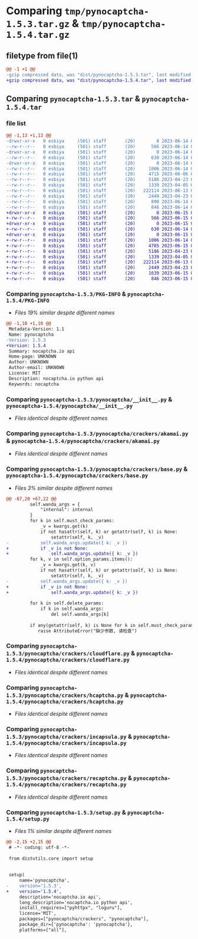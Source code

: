 # Comparing `tmp/pynocaptcha-1.5.3.tar.gz` & `tmp/pynocaptcha-1.5.4.tar.gz`

## filetype from file(1)

```diff
@@ -1 +1 @@
-gzip compressed data, was "dist/pynocaptcha-1.5.3.tar", last modified: Wed Jun 14 09:34:50 2023, max compression
+gzip compressed data, was "dist/pynocaptcha-1.5.4.tar", last modified: Thu Jun 15 08:58:20 2023, max compression
```

## Comparing `pynocaptcha-1.5.3.tar` & `pynocaptcha-1.5.4.tar`

### file list

```diff
@@ -1,13 +1,13 @@
-drwxr-xr-x   0 esbiya     (501) staff       (20)        0 2023-06-14 09:34:50.000000 pynocaptcha-1.5.3/
--rw-r--r--   0 esbiya     (501) staff       (20)      566 2023-06-14 09:34:50.000000 pynocaptcha-1.5.3/PKG-INFO
-drwxr-xr-x   0 esbiya     (501) staff       (20)        0 2023-06-14 09:34:50.000000 pynocaptcha-1.5.3/pynocaptcha/
--rw-r--r--   0 esbiya     (501) staff       (20)      630 2023-06-14 09:34:47.000000 pynocaptcha-1.5.3/pynocaptcha/__init__.py
-drwxr-xr-x   0 esbiya     (501) staff       (20)        0 2023-06-14 09:34:50.000000 pynocaptcha-1.5.3/pynocaptcha/crackers/
--rw-r--r--   0 esbiya     (501) staff       (20)     1006 2023-06-14 09:31:37.000000 pynocaptcha-1.5.3/pynocaptcha/crackers/akamai.py
--rw-r--r--   0 esbiya     (501) staff       (20)     4715 2023-06-06 02:54:14.000000 pynocaptcha-1.5.3/pynocaptcha/crackers/base.py
--rw-r--r--   0 esbiya     (501) staff       (20)     5186 2023-04-23 09:01:32.000000 pynocaptcha-1.5.3/pynocaptcha/crackers/cloudflare.py
--rw-r--r--   0 esbiya     (501) staff       (20)     1339 2023-04-05 02:45:58.000000 pynocaptcha-1.5.3/pynocaptcha/crackers/hcaptcha.py
--rw-r--r--   0 esbiya     (501) staff       (20)   222114 2023-06-13 04:02:11.000000 pynocaptcha-1.5.3/pynocaptcha/crackers/incapsula.py
--rw-r--r--   0 esbiya     (501) staff       (20)     2449 2023-04-23 08:59:52.000000 pynocaptcha-1.5.3/pynocaptcha/crackers/recaptcha.py
--rw-r--r--   0 esbiya     (501) staff       (20)      890 2023-06-14 09:32:19.000000 pynocaptcha-1.5.3/pynocaptcha/crackers/tls.py
--rw-r--r--   0 esbiya     (501) staff       (20)      846 2023-06-14 09:33:44.000000 pynocaptcha-1.5.3/setup.py
+drwxr-xr-x   0 esbiya     (501) staff       (20)        0 2023-06-15 08:58:20.000000 pynocaptcha-1.5.4/
+-rw-r--r--   0 esbiya     (501) staff       (20)      566 2023-06-15 08:58:20.000000 pynocaptcha-1.5.4/PKG-INFO
+drwxr-xr-x   0 esbiya     (501) staff       (20)        0 2023-06-15 08:58:20.000000 pynocaptcha-1.5.4/pynocaptcha/
+-rw-r--r--   0 esbiya     (501) staff       (20)      630 2023-06-14 09:34:47.000000 pynocaptcha-1.5.4/pynocaptcha/__init__.py
+drwxr-xr-x   0 esbiya     (501) staff       (20)        0 2023-06-15 08:58:20.000000 pynocaptcha-1.5.4/pynocaptcha/crackers/
+-rw-r--r--   0 esbiya     (501) staff       (20)     1006 2023-06-14 09:31:37.000000 pynocaptcha-1.5.4/pynocaptcha/crackers/akamai.py
+-rw-r--r--   0 esbiya     (501) staff       (20)     4785 2023-06-15 08:58:13.000000 pynocaptcha-1.5.4/pynocaptcha/crackers/base.py
+-rw-r--r--   0 esbiya     (501) staff       (20)     5186 2023-04-23 09:01:32.000000 pynocaptcha-1.5.4/pynocaptcha/crackers/cloudflare.py
+-rw-r--r--   0 esbiya     (501) staff       (20)     1339 2023-04-05 02:45:58.000000 pynocaptcha-1.5.4/pynocaptcha/crackers/hcaptcha.py
+-rw-r--r--   0 esbiya     (501) staff       (20)   222114 2023-06-13 04:02:11.000000 pynocaptcha-1.5.4/pynocaptcha/crackers/incapsula.py
+-rw-r--r--   0 esbiya     (501) staff       (20)     2449 2023-04-23 08:59:52.000000 pynocaptcha-1.5.4/pynocaptcha/crackers/recaptcha.py
+-rw-r--r--   0 esbiya     (501) staff       (20)     1639 2023-06-15 08:25:19.000000 pynocaptcha-1.5.4/pynocaptcha/crackers/tls.py
+-rw-r--r--   0 esbiya     (501) staff       (20)      846 2023-06-15 08:18:05.000000 pynocaptcha-1.5.4/setup.py
```

### Comparing `pynocaptcha-1.5.3/PKG-INFO` & `pynocaptcha-1.5.4/PKG-INFO`

 * *Files 19% similar despite different names*

```diff
@@ -1,10 +1,10 @@
 Metadata-Version: 1.1
 Name: pynocaptcha
-Version: 1.5.3
+Version: 1.5.4
 Summary: nocaptcha.io api
 Home-page: UNKNOWN
 Author: UNKNOWN
 Author-email: UNKNOWN
 License: MIT
 Description: nocaptcha.io python api
 Keywords: nocaptcha
```

### Comparing `pynocaptcha-1.5.3/pynocaptcha/__init__.py` & `pynocaptcha-1.5.4/pynocaptcha/__init__.py`

 * *Files identical despite different names*

### Comparing `pynocaptcha-1.5.3/pynocaptcha/crackers/akamai.py` & `pynocaptcha-1.5.4/pynocaptcha/crackers/akamai.py`

 * *Files identical despite different names*

### Comparing `pynocaptcha-1.5.3/pynocaptcha/crackers/base.py` & `pynocaptcha-1.5.4/pynocaptcha/crackers/base.py`

 * *Files 3% similar despite different names*

```diff
@@ -67,20 +67,22 @@
         self.wanda_args = {
             "internal": internal
         }
         for k in self.must_check_params:
             _v = kwargs.get(k)
             if not hasattr(self, k) or getattr(self, k) is None:
                 setattr(self, k, _v)
-            self.wanda_args.update({ k: _v })
+            if _v is not None:
+                self.wanda_args.update({ k: _v })
         for k, v in self.option_params.items():
             _v = kwargs.get(k, v)
             if not hasattr(self, k) or getattr(self, k) is None:
                 setattr(self, k, _v)
-            self.wanda_args.update({ k: _v })
+            if _v is not None:
+                self.wanda_args.update({ k: _v })
         
         for k in self.delete_params:
             if k in self.wanda_args:
                 del self.wanda_args[k]
 
         if any(getattr(self, k) is None for k in self.must_check_params):
            raise AttributeError("缺少参数, 请检查")
```

### Comparing `pynocaptcha-1.5.3/pynocaptcha/crackers/cloudflare.py` & `pynocaptcha-1.5.4/pynocaptcha/crackers/cloudflare.py`

 * *Files identical despite different names*

### Comparing `pynocaptcha-1.5.3/pynocaptcha/crackers/hcaptcha.py` & `pynocaptcha-1.5.4/pynocaptcha/crackers/hcaptcha.py`

 * *Files identical despite different names*

### Comparing `pynocaptcha-1.5.3/pynocaptcha/crackers/incapsula.py` & `pynocaptcha-1.5.4/pynocaptcha/crackers/incapsula.py`

 * *Files identical despite different names*

### Comparing `pynocaptcha-1.5.3/pynocaptcha/crackers/recaptcha.py` & `pynocaptcha-1.5.4/pynocaptcha/crackers/recaptcha.py`

 * *Files identical despite different names*

### Comparing `pynocaptcha-1.5.3/setup.py` & `pynocaptcha-1.5.4/setup.py`

 * *Files 1% similar despite different names*

```diff
@@ -2,15 +2,15 @@
 # -*- coding: utf-8 -*-
 
 from distutils.core import setup
 
 
 setup(
     name='pynocaptcha',
-    version='1.5.3',
+    version='1.5.4',
     description='nocaptcha.io api',
     long_description='nocaptcha.io python api',
     install_requires=["pyhttpx", "loguru"],
     license='MIT',
     packages=["pynocaptcha/crackers", "pynocaptcha"],
     package_dir={'pynocaptcha': 'pynocaptcha'},
     platforms=["all"],
```

